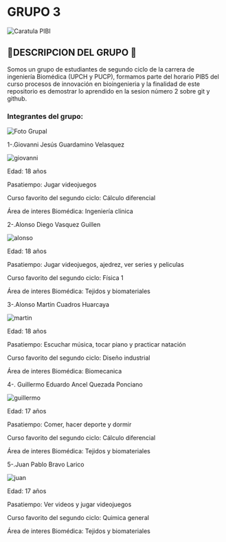 # GRUPO 3

![Caratula PIBI](Imagenes/Presentación.png)








## 🤖DESCRIPCION DEL GRUPO 🤖
Somos un grupo de estudiantes de segundo ciclo de la carrera de ingeniería Biomédica (UPCH y PUCP), formamos parte del horario PIB5 del curso procesos de innovación en bioingenieria y la finalidad de este repositorio es demostrar lo aprendido en la sesion número 2 sobre git y github.

### Integrantes del grupo:
![Foto Grupal](Imagenes/Grupo.png)


1-.Giovanni Jesús Guardamino Velasquez 

![giovanni](Imagenes/Giovanni.png)

Edad: 18 años

Pasatiempo: Jugar videojuegos 

Curso favorito del segundo ciclo: Cálculo diferencial

Área de interes Biomédica: Ingeniería clinica

2-.Alonso Diego Vasquez Guillen

![alonso](Imagenes/Alonso.png)

Edad: 18 años

Pasatiempo: Jugar videojuegos, ajedrez, ver series y peliculas

Curso favorito del segundo ciclo: Física 1

Área de interes Biomédica: Tejidos y biomateriales

3-.Alonso Martin Cuadros Huarcaya

![martin](Imagenes/Martin2.png)

Edad: 18 años

Pasatiempo: Escuchar música, tocar piano y practicar natación

Curso favorito del segundo ciclo: Diseño industrial 

Área de interes Biomédica: Biomecanica

4-. Guillermo Eduardo Ancel Quezada Ponciano 

![guillermo](Imagenes/Guillermo.png) 

Edad: 17 años 

Pasatiempo: Comer, hacer deporte y dormir 

Curso favorito del segundo ciclo: Cálculo diferencial 

Área de interes Biomédica: Tejidos y biomateriales 

5-.Juan Pablo Bravo Larico

![juan](Imagenes/Juan.png)

Edad: 17 años

Pasatiempo: Ver videos y jugar videojuegos

Curso favorito del segundo ciclo: Quimica general 

Área de interes Biomédica: Tejidos y biomateriales
